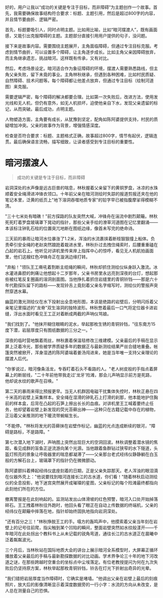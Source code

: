 <ReasoningChainRenderer>
好的，用户让我以“成功的关键是专注于目标，而非障碍”为主题创作一个故事。首先，我需要确保故事结构符合要求：标题、主题引用，然后是超过800字的内容，并且情节要曲折、逻辑严密。

首先，标题要吸引人，同时点明主题。比如用比喻，比如“暗河摆渡人”，既有画面感，又能引出克服障碍的主题。主题部分直接引用用户提供的句子，没问题。

接下来是故事内容。需要围绕主题展开，主角面临障碍，但通过专注目标克服。考虑到情节曲折，可以设置多个障碍，让主角逐步成长。比如主角父亲因障碍放弃，而主角继承遗志，挑战暗河。这样既有传承，又有对比。

然后，考虑场景设定。暗河适合作为象征障碍的环境，摆渡人需要熟悉路线，但主角父亲失败，留下未竟的事业。主角林秋继承，但遇到各种困难，比如村民质疑、自然障碍、技术问题等。每个障碍都让他差点放弃，但通过专注目标（绘制河道图）来克服。

需要逻辑严密，每个障碍的解决都要合理。比如第一次失败后，改进方法，使用发光线和无人机，但仍有意外，如无人机损坏，迫使他亲自下水，发现父亲遗留的标记，从而突破。最后成功，点明主题。

人物塑造方面，主角要有成长，从犹豫到坚定，配角如陈阿婆提供支持，村民的质疑增加冲突。父亲的故事作为背景，增强情感深度。

检查是否符合要求：标题、主题格式正确，故事超过800字，情节有起伏，逻辑连贯。最后确保语言流畅，描写细致，让读者感受到专注目标的重要性。
</ReasoningChainRenderer>

# 暗河摆渡人

> 成功的关键是专注于目标，而非障碍

岩洞深处的水声像是远古巨兽的喘息，林秋握着父亲留下的黄铜罗盘，冰凉的水珠顺着安全绳滑进冲锋衣领口。十年前父亲在暗河测绘时失踪的报道剪报还夹在他的笔记本里，泛黄的纸页上"地下溶洞吞噬地质专家"的铅字早已被指腹摩挲得模糊不清。

"三十七米处有暗礁！"前方探路的队友突然大喊，冲锋舟在湍流中剧烈颠簸。林秋死死盯着罗盘玻璃罩下晃动的指针，那些父亲手绘的潦草河道图在记忆里翻涌——本该标注钟乳石柱的位置突兀地断在图纸边缘，像首未写完的绝命诗。

三天前的暴雨让暗河水位暴涨了1.2米，浑浊的水流裹挟着断枝狠狠撞上船体。负责牵引安全绳的老赵突然踉跄着栽进水里，林秋扑过去拽住绳索时，后腰重重磕在凸起的岩石上。他听见对讲机里传来岸上指挥中心的惊呼，看见无人机航拍画面里，他们这艘红色冲锋舟正在漩涡边缘打转。

"弃船！"领队王工嘶吼着割断主缆绳的瞬间，林秋却抓住测绘仪纵身跃入激流。冰水灌进鼻腔的刺痛让他想起十二岁那年，父亲书房里永远亮到深夜的台灯，想起那些被红笔反复圈画的溶洞剖面图。当他挣扎着抓住岩缝里的青铜铃铛——那是六十年代勘探队留下的路标——发现铃舌上竟刻着父亲名字缩写时，测绘仪的警报声突然穿透水幕。

幽蓝的激光测绘仪在水下投射出全息地形图，本该是绝路的岩壁后，分明闪烁着父亲笔记里描述的"龙脊"双生溶洞的独特波形。林秋憋着最后一口气将定位器卡进岩缝，浮出水面时看见王工正对着断成两截的声呐仪骂娘。

"我们找到了。"他抹开糊住眼睛的泥水，举起那枚生锈的青铜铃铛，"往东南方15度下潜，岩层厚度只有图纸数据的三分之一。"

深夜的临时营地飘着雨丝，林秋裹着保温毯修改三维建模。父亲最后的手稿在显示屏上泛着冷光，那些被学界质疑多年的数据正与最新测绘结果严丝合缝地重叠。帐篷突然被掀开，浑身湿透的陈阿婆端着姜汤闯进来，她是当年唯一支持父亲理论的摆渡人后代。

"你爹说过，暗河像条活龙，专吞盯着石头不看路的人。"老人树皮般的手指点着屏幕上的断层线，"二十年前他带我走过'龙牙'险滩，那会儿声呐显示前方是死路，他却说水纹的歌声在召唤。"

第二天的暴雨来得比预报更早。当无人机群因电磁干扰集体失控时，林秋正悬在四十米高的岩壁上采集样本。安全绳在湿滑的钟乳石上打滑的刹那，他本能地护住胸前的样本盒，后背在凸起的石笋上擦出长长的血痕。对讲机里王工喊着要终止任务，他却望着岩壁上新发现的荧光苔藓出神——这种只在古籍记载中存在的植物，正沿着父亲推测的地下暖流带蜿蜒生长。

"不能停。"林秋将发光的苔藓抹在岩壁作标记，幽蓝的光点连成断续的银河，"障碍是路标，不是路障。"

第七次潜入地下湖时，声呐图上突然出现巨大的空洞回波。林秋调整着潜水镜的焦距，看见成群的盲鱼正逆流游向某个光源。当他跟着鱼群钻过狭窄的水下隧道，头盔灯照亮的景象让呼吸器里的喘息都凝滞了——父亲那台老式经纬仪静静躺在白玉般的方解石台上，玻璃罩下的指针仍在微微颤动。

陈阿婆颤抖着捧起经纬仪底座刻着的日期，正是父亲失踪那天。老人浑浊的眼泪滴在仪器外壳上："他说要找到暗河连接长江的古水道，你们看！"随着林秋启动测绘仪的全息投影，地下迷宫突然展开成璀璨的星图，父亲标记的每个险滩最终都指向此刻他们所在的方位。

撤离警报是在此刻响起的。监测站发出山体滑坡的红色预警，暗河入口处开始掉落碎石。王工拽着林秋往外跑时，他回头看了眼正在自动上传数据的终端机，父亲的经纬仪在颠簸中摔落在地，指针却始终固执地指向岩洞深处。

"还有百分之三！"林秋挣脱王工的手。塌方的轰鸣声中，他摸索着父亲当年刻在岩壁上的记号往前爬，指尖触到某个凹陷的瞬间，整面岩壁突然如水纹般漾开——千年暗河在此处拐出个教科书上从未记载的锐角弯道，通往长江的古水道正在晨曦中泛着粼粼波光。

三个月后，当林秋站在国际地质大会的讲台上展示暗河全系模型时，大屏幕正循环播放着父亲最后的手稿与最新勘探数据的对比动画。学术界争论三十年的地下河改道之谜，在那些跨越时空重合的坐标点中尘埃落定。有位老教授提问为何在九次失败后仍坚持原方案，林秋举起那枚青铜铃铛，铃舌在灯光下折射出奇异的光晕。

"我们错把岩层厚度当作障碍时，它确实是堵墙。"他调出父亲在岩壁上最后的刻痕照片，放大后的影像清晰显示着深度数据旁的一行小字：水流的方向从未改变，是人总在测量自己的恐惧。